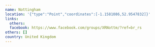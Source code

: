 ```yaml
---
name: Nottingham
location: '{"type":"Point","coordinates":[-1.1581086,52.9547832]}'
links:
  others: 
  facebook: https://www.facebook.com/groups/XRNottm/?ref=br_rs
others: []
country: United Kingdom
---
```

